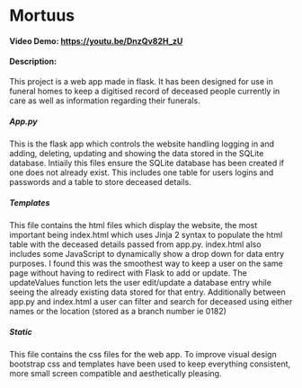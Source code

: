 # Mortuus

#### Video Demo: https://youtu.be/DnzQv82H_zU

#### Description:

This project is a web app made in flask.
It has been designed for use in funeral homes to keep a digitised record of deceased people currently in care as well as information regarding their funerals.

##### App.py

This is the flask app which controls the website handling logging in and adding, deleting, updating and showing the data stored in the SQLite database.
Intiaily this files ensure the SQLite database has been created if one does not already exist. This includes one table for users logins and passwords and a table to store deceased details.

##### Templates

This file contains the html files which display the website, the most important being index.html which uses Jinja 2 syntax to populate the html table with the deceased details passed from app.py.
index.html also includes some JavaScript to dynamically show a drop down for data entry purposes. I found this was the smoothest way to keep a user on the same page without having to redirect with Flask to add or update.
The updateValues function lets the user edit/update a database entry while seeing the already existing data stored for that entry.
Additionally between app.py and index.html a user can filter and search for deceased using either names or the location (stored as a branch number ie 0182)

##### Static

This file contains the css files for the web app.
To improve visual design bootstrap css and templates have been used to keep everything consistent, more small screen compatible and aesthetically pleasing.
